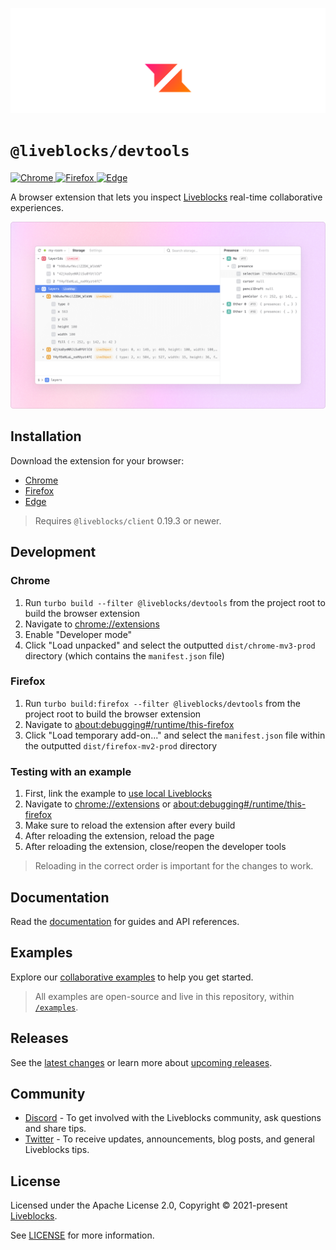 <p align="center">
  <a href="https://liveblocks.io">
    <img src="https://raw.githubusercontent.com/liveblocks/liveblocks/main/.github/assets/header.svg" alt="Liveblocks" />
  </a>
</p>

# `@liveblocks/devtools`

<p>
  <a href="https://chrome.google.com/webstore/detail/liveblocks-devtools/iiagocfmmhknpdalddkbiejnfmbmlffk">
    <img src="https://img.shields.io/badge/chrome-message?style=flat&logo=google%20chrome&color=666&logoColor=fff" alt="Chrome" />
  </a>
  <a href="https://addons.mozilla.org/en-US/firefox/addon/liveblocks-devtools/">
    <img src="https://img.shields.io/badge/firefox-message?style=flat&logo=firefox&color=f63&logoColor=fff" alt="Firefox" />
  </a>
  <a href="https://microsoftedge.microsoft.com/addons/detail/liveblocks-devtools/hfecmmnilleegmjaegkjjklnjbgadikg">
    <img src="https://img.shields.io/badge/edge-message?style=flat&logo=microsoft%20edge&color=18f&logoColor=fff" alt="Edge" />
  </a>
</p>

A browser extension that lets you inspect [Liveblocks](https://liveblocks.io)
real-time collaborative experiences.

<img src="https://raw.githubusercontent.com/liveblocks/liveblocks/main/.github/assets/devtools/devtools.png" width="640" alt="Liveblocks DevTools" />

## Installation

Download the extension for your browser:

- [Chrome](https://chrome.google.com/webstore/detail/liveblocks-devtools/iiagocfmmhknpdalddkbiejnfmbmlffk)
- [Firefox](https://addons.mozilla.org/en-US/firefox/addon/liveblocks-devtools/)
- [Edge](https://microsoftedge.microsoft.com/addons/detail/liveblocks-devtools/hfecmmnilleegmjaegkjjklnjbgadikg)

> Requires `@liveblocks/client` 0.19.3 or newer.

## Development

### Chrome

1. Run `turbo build --filter @liveblocks/devtools` from the project root to
   build the browser extension
1. Navigate to [chrome://extensions](chrome://extensions)
1. Enable "Developer mode"
1. Click "Load unpacked" and select the outputted `dist/chrome-mv3-prod`
   directory (which contains the `manifest.json` file)

### Firefox

1. Run `turbo build:firefox --filter @liveblocks/devtools` from the project root
   to build the browser extension
1. Navigate to
   [about:debugging#/runtime/this-firefox](about:debugging#/runtime/this-firefox)
1. Click "Load temporary add-on..." and select the `manifest.json` file within
   the outputted `dist/firefox-mv2-prod` directory

### Testing with an example

1. First, link the example to
   [use local Liveblocks](https://github.com/liveblocks/liveblocks/blob/main/examples/README.md#linking-examples-to-the-local-liveblocks-packages)
1. Navigate to [chrome://extensions](chrome://extensions) or
   [about:debugging#/runtime/this-firefox](about:debugging#/runtime/this-firefox)
1. Make sure to reload the extension after every build
1. After reloading the extension, reload the page
1. After reloading the extension, close/reopen the developer tools

> Reloading in the correct order is important for the changes to work.

## Documentation

Read the [documentation](https://liveblocks.io/docs) for guides and API
references.

## Examples

Explore our [collaborative examples](https://liveblocks.io/examples) to help you
get started.

> All examples are open-source and live in this repository, within
> [`/examples`](../../examples).

## Releases

See the [latest changes](https://github.com/liveblocks/liveblocks/releases) or
learn more about
[upcoming releases](https://github.com/liveblocks/liveblocks/milestones).

## Community

- [Discord](https://discord.gg/X4YWJuH9VY) - To get involved with the Liveblocks
  community, ask questions and share tips.
- [Twitter](https://twitter.com/liveblocks) - To receive updates, announcements,
  blog posts, and general Liveblocks tips.

## License

Licensed under the Apache License 2.0, Copyright © 2021-present
[Liveblocks](https://liveblocks.io).

See [LICENSE](../../LICENSE) for more information.
